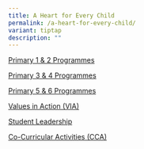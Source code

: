 ```yaml
---
title: A Heart for Every Child
permalink: /a-heart-for-every-child/
variant: tiptap
description: ""
---
```

<p><a href="https://sites.google.com/moe.edu.sg/fcps-g-site-lower-block-progs/lower-block-progs-home" rel="noopener nofollow" target="_blank">Primary 1 &amp; 2 Programmes</a>
</p>
<p><a href="https://sites.google.com/moe.edu.sg/fcps-g-site-middle-block-progs/middle-block-progs-home" rel="noopener nofollow" target="_blank">Primary 3 &amp; 4 Programmes</a>
</p>
<p><a href="https://sites.google.com/moe.edu.sg/fcps-g-site-upper-block-progs/upper-block-progs-home" rel="noopener nofollow" target="_blank">Primary 5 &amp; 6 Programmes</a>
</p>
<p><a href="https://sites.google.com/moe.edu.sg/fcps-g-site-values-in-action/values-in-action-home" rel="noopener nofollow" target="_blank">Values in Action (VIA)</a>
</p>
<p><a href="https://sites.google.com/moe.edu.sg/fcps-g-site-student-leadership/student-leadership-home" rel="noopener nofollow" target="_blank">Student Leadership</a>
</p>
<p><a href="https://sites.google.com/moe.edu.sg/fcps-g-site-cca/co-curricular-activities-home" rel="noopener nofollow" target="_blank">Co-Curricular Activities (CCA)</a>
</p>